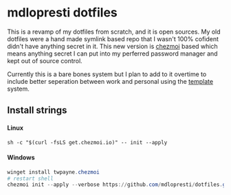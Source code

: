 # mdlopresti dotfiles

This is a revamp of my dotfiles from scratch, and it is open sources.  My old dotfiles were a hand made symlink based repo that I wasn't 100% cofident didn't have anything secret in it.  This new version is [chezmoi](https://www.chezmoi.io/) based which means anything secret I can put into my perferred password manager and kept out of source control.  

Currently this is a bare bones system but I plan to add to it overtime to include better seperation between work and personal using the [template](https://www.chezmoi.io/user-guide/templating/) system. 

## Install strings

#### Linux
```shell
sh -c "$(curl -fsLS get.chezmoi.io)" -- init --apply
```
#### Windows
```powershell
winget install twpayne.chezmoi
# restart shell
chezmoi init --apply --verbose https://github.com/mdlopresti/dotfiles.git
```